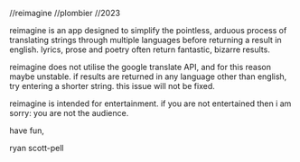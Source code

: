 //reimagine
//plombier
//2023

reimagine is an app designed to simplify the pointless, arduous process of translating strings through multiple languages before returning a result in english. lyrics, prose and poetry often return fantastic, bizarre results.

reimagine does not utilise the google translate API, and for this reason maybe unstable. if results are returned in any language other than english, try entering a shorter string. this issue will not be fixed.

reimagine is intended for entertainment. if you are not entertained then i am sorry: you are not the audience.

have fun,

ryan scott-pell